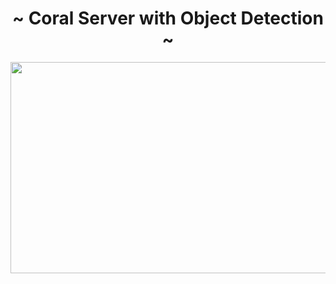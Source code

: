 <h1 align="center"> ~ Coral Server with Object Detection ~ </h1>


<p align="center">
  <img width="600" height="338" src="media/how_it_work.gif">
</p>
